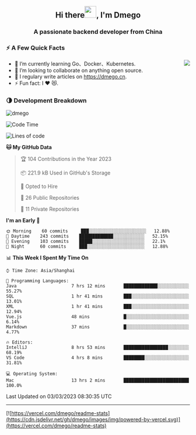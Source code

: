<h2 align="center">Hi there<img src="https://cdn.jsdelivr.net/gh/dmego/images/img/Hi.gif" height="32" />, I'm Dmego </h2>
<h3 align="center">A passionate backend developer from China</h3>

### ⚡️ A Few Quick Facts

<img align="right" src="https://readme-stats-dmego.vercel.app/api?username=dmego&show_icons=true&icon_color=1573B3&hide_title=true&text_color=718096&bg_color=00000000&hide_border=true"/>

<ul>
    <li> 🌱 I’m currently learning Go、Docker、Kubernetes.</li>
    <li> 👯 I’m looking to collaborate on anything open source.</li>
    <li> 📝 I regulary write articles on <a href="https://dmego.cn">https://dmego.cn</a>.</li>
    <li> ⚡ Fun fact: I ❤️ 😻.</li>
</ul>

### 🌗 Development Breakdown

<img src="https://komarev.com/ghpvc/?username=dmego" alt="dmego" />

<!--START_SECTION:waka-->
![Code Time](http://img.shields.io/badge/Code%20Time-1%2C988%20hrs%2057%20mins-blue)

![Lines of code](https://img.shields.io/badge/From%20Hello%20World%20I%27ve%20Written-225%20Thousand%20lines%20of%20code-blue)

**🐱 My GitHub Data** 

> 🏆 104 Contributions in the Year 2023
 > 
> 📦 221.9 kB Used in GitHub's Storage 
 > 
> 💼 Opted to Hire
 > 
> 📜 26 Public Repositories 
 > 
> 🔑 11 Private Repositories  
 > 
**I'm an Early 🐤** 

```text
🌞 Morning    60 commits     ███░░░░░░░░░░░░░░░░░░░░░░   12.88% 
🌆 Daytime    243 commits    █████████████░░░░░░░░░░░░   52.15% 
🌃 Evening    103 commits    █████░░░░░░░░░░░░░░░░░░░░   22.1% 
🌙 Night      60 commits     ███░░░░░░░░░░░░░░░░░░░░░░   12.88%

```


📊 **This Week I Spent My Time On** 

```text
⌚︎ Time Zone: Asia/Shanghai

💬 Programming Languages: 
Java                     7 hrs 12 mins       █████████████░░░░░░░░░░░░   55.27% 
SQL                      1 hr 41 mins        ███░░░░░░░░░░░░░░░░░░░░░░   13.01% 
XML                      1 hr 41 mins        ███░░░░░░░░░░░░░░░░░░░░░░   12.94% 
Vue.js                   48 mins             █░░░░░░░░░░░░░░░░░░░░░░░░   6.14% 
Markdown                 37 mins             █░░░░░░░░░░░░░░░░░░░░░░░░   4.77%

🔥 Editors: 
IntelliJ                 8 hrs 53 mins       █████████████████░░░░░░░░   68.19% 
VS Code                  4 hrs 8 mins        ████████░░░░░░░░░░░░░░░░░   31.81%

💻 Operating System: 
Mac                      13 hrs 2 mins       █████████████████████████   100.0%

```


 Last Updated on 03/03/2023 08:30:35 UTC
<!--END_SECTION:waka-->

---

[![https://vercel.com/dmego/readme-stats](https://cdn.jsdelivr.net/gh/dmego/images/img/powered-by-vercel.svg)](https://vercel.com/dmego/readme-stats)

